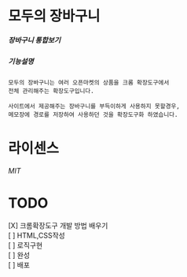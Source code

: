 # 모두의 장바구니

##### 장바구니 통합보기

##### 기능설명

```
모두의 장바구니는 여러 오픈마켓의 상품을 크롬 확장도구에서
전체 관리해주는 확장도구입니다.

사이트에서 제공해주는 장바구니를 부득이하게 사용하지 못할경우,
메모장에 경로를 저장하여 사용하던 것을 확장도구화 하였습니다.
```

# 라이센스

###### MIT

# TODO

[X] 크롬확장도구 개발 방법 배우기<br>
[ ] HTML,CSS작성<br>
[ ] 로직구현<br>
[ ] 완성<br>
[ ] 배포<br>

